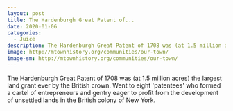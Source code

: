 ```yaml
---
layout: post
title: The Hardenburgh Great Patent of...
date: 2020-01-06
categories: 
  - Juice
description: The Hardenburgh Great Patent of 1708 was (at 1.5 million acres) the largest land grant ever by the British crown. Went to eight 'patentees' who formed a cartel of entrepreneurs and gentry eager to profit from the development of unsettled lands in the British colony of New York.
image: http://mtownhistory.org/communities/our-town/
image-sm: http://mtownhistory.org/communities/our-town/
---
```

The Hardenburgh Great Patent of 1708 was (at 1.5 million acres) the largest land grant ever by the British crown. Went to eight 'patentees' who formed a cartel of entrepreneurs and gentry eager to profit from the development of unsettled lands in the British colony of New York.